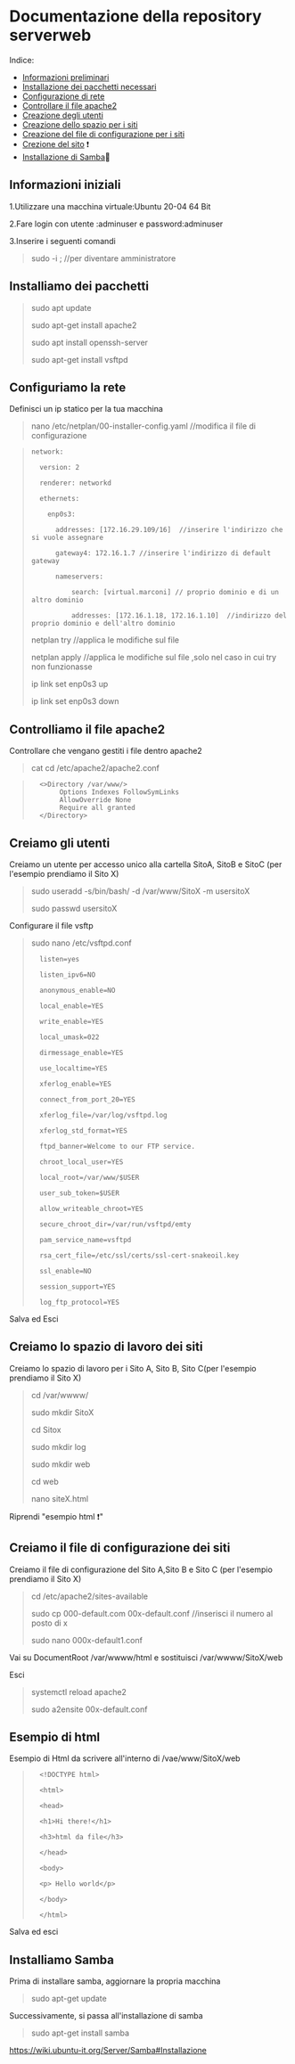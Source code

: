 
# Documentazione della repository serverweb

Indice:
 - [Informazioni preliminari](#Informazioni-iniziali)<br>
 - [Installazione dei pacchetti necessari](#Installiamo-dei-pacchetti)<br> 
 - [Configurazione di rete](#Configuriamo-la-rete)<br>
 - [Controllare il file apache2](#Controlliamo-il-file-apache2)<br>
 - [Creazione degli utenti](#Creiamo-gli-utenti)<br>
 - [Creazione dello spazio per i siti](#Creiamo-lo-spazio-di-lavoro-dei-siti)<br>
 - [Creazione del file di configurazione per i siti](#Creiamo-il-file-di-configurazione-dei-siti)<br>
 - [Crezione del sito](#Esempio-di-html) :exclamation:  <br>
 - [Installazione di Samba](#Installiamo-Samba):woman_dancing:
 
 ## Informazioni iniziali

1.Utilizzare una macchina virtuale:Ubuntu 20-04 64 Bit

2.Fare login con utente :adminuser e password:adminuser

3.Inserire i seguenti comandi

>sudo -i ; //per diventare amministratore

## Installiamo dei pacchetti

>sudo apt update
>
>sudo apt-get install apache2
>
>sudo apt install openssh-server
>
>sudo apt-get install vsftpd

## Configuriamo la rete

Definisci un ip statico per la tua macchina

>nano /etc/netplan/00-installer-config.yaml //modifica il file di configurazione

>
>
>     network:
>
>       version: 2
>
>       renderer: networkd
>
>       ethernets:
>
>         enp0s3:
>     
>           addresses: [172.16.29.109/16]  //inserire l'indirizzo che si vuole assegnare
>
>           gateway4: 172.16.1.7 //inserire l'indirizzo di default gateway
>
>           nameservers:
>
>               search: [virtual.marconi] // proprio dominio e di un altro dominio
>
>               addresses: [172.16.1.18, 172.16.1.10]  //indirizzo del proprio dominio e dell'altro dominio
>
>netplan try //applica le modifiche sul file
>
>netplan apply //applica le modifiche sul file ,solo nel caso in cui try non funzionasse
>
>ip link set enp0s3 up
>
>ip link set enp0s3 down

## Controlliamo il file apache2

Controllare che vengano gestiti i file dentro apache2

>cat cd /etc/apache2/apache2.conf
>

>
>       <>Directory /var/www/>
>            Options Indexes FollowSymLinks
>            AllowOverride None
>            Require all granted
>       </Directory>
>

## Creiamo gli utenti

Creiamo un utente per accesso unico alla cartella SitoA, SitoB e SitoC (per l'esempio prendiamo il Sito X)

>sudo useradd -s/bin/bash/ -d /var/www/SitoX -m usersitoX
>
> sudo passwd usersitoX
>
Configurare il file vsftp
>
>sudo nano /etc/vsftpd.conf
>
>
>       listen=yes
>
>       listen_ipv6=NO
>
>       anonymous_enable=NO
>
>       local_enable=YES
>
>       write_enable=YES
>
>       local_umask=022
>
>       dirmessage_enable=YES
>
>       use_localtime=YES
>
>       xferlog_enable=YES
>
>       connect_from_port_20=YES
>
>       xferlog_file=/var/log/vsftpd.log
>
>       xferlog_std_format=YES
>
>       ftpd_banner=Welcome to our FTP service.
>
>       chroot_local_user=YES
>
>       local_root=/var/www/$USER
>
>       user_sub_token=$USER
>
>       allow_writeable_chroot=YES
>
>       secure_chroot_dir=/var/run/vsftpd/emty
>
>       pam_service_name=vsftpd
>
>       rsa_cert_file=/etc/ssl/certs/ssl-cert-snakeoil.key
>
>       ssl_enable=NO
>
>       session_support=YES
>
>       log_ftp_protocol=YES
>
>
Salva ed Esci

## Creiamo lo spazio di lavoro dei siti

Creiamo lo spazio di lavoro per i Sito A, Sito B, Sito C(per l'esempio prendiamo il Sito X)
>cd /var/wwww/
>
>sudo mkdir SitoX
>
>cd Sitox
>
>sudo mkdir log
>
>sudo mkdir web
>
>cd web
>
>nano siteX.html
>
Riprendi "esempio html :exclamation:"

## Creiamo il file di configurazione dei siti

Creiamo il file di configurazione del Sito A,Sito B e Sito C (per l'esempio prendiamo il Sito X)
>cd /etc/apache2/sites-available
>
>sudo cp 000-default.com 00x-default.conf //inserisci il numero al posto di x
>
>sudo nano 000x-default1.conf
>
Vai su DocumentRoot /var/wwww/html e sostituisci /var/wwww/SitoX/web

Esci
>
>systemctl reload apache2
>
>sudo a2ensite 00x-default.conf
>


## Esempio di html
Esempio di Html da scrivere all'interno di /vae/www/SitoX/web

>       <!DOCTYPE html>
>
>       <html>
>
>       <head>
>
>       <h1>Hi there!</h1>
>
>       <h3>html da file</h3>
>
>       </head>
>
>       <body>
>
>       <p> Hello world</p>
>
>       </body>
>
>       </html>
>
>
Salva ed esci

## Installiamo Samba 

Prima di installare samba, aggiornare la propria macchina
>sudo apt-get update

Successivamente, si passa all'installazione di samba
>sudo apt-get install samba
>

https://wiki.ubuntu-it.org/Server/Samba#Installazione
